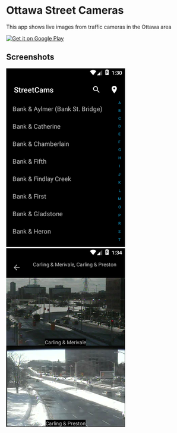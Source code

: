 # Ottawa Street Cameras
This app shows live images from traffic cameras in the Ottawa area

<a href='https://play.google.com/store/apps/details?id=com.textfield.json.ottawastreetcameras&pcampaignid=MKT-Other-global-all-co-prtnr-py-PartBadge-Mar2515-1'><img alt='Get it on Google Play' src='https://play.google.com/intl/en_us/badges/images/generic/en_badge_web_generic.png' height="100"/></a>

## Screenshots
![alt text](https://github.com/JsonTextfield/OttawaStreetCameras/blob/master/Screenshot_1518114636.png)
![alt text](https://github.com/JsonTextfield/OttawaStreetCameras/blob/master/Screenshot_1518114889.png)

